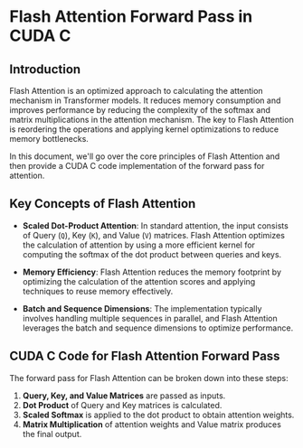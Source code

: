 # Flash Attention Forward Pass in CUDA C

## Introduction
Flash Attention is an optimized approach to calculating the attention mechanism in Transformer models. It reduces memory consumption and improves performance by reducing the complexity of the softmax and matrix multiplications in the attention mechanism. The key to Flash Attention is reordering the operations and applying kernel optimizations to reduce memory bottlenecks.

In this document, we'll go over the core principles of Flash Attention and then provide a CUDA C code implementation of the forward pass for attention.

## Key Concepts of Flash Attention

- **Scaled Dot-Product Attention**: In standard attention, the input consists of Query (`Q`), Key (`K`), and Value (`V`) matrices. Flash Attention optimizes the calculation of attention by using a more efficient kernel for computing the softmax of the dot product between queries and keys.
  
- **Memory Efficiency**: Flash Attention reduces the memory footprint by optimizing the calculation of the attention scores and applying techniques to reuse memory effectively.
  
- **Batch and Sequence Dimensions**: The implementation typically involves handling multiple sequences in parallel, and Flash Attention leverages the batch and sequence dimensions to optimize performance.

## CUDA C Code for Flash Attention Forward Pass

The forward pass for Flash Attention can be broken down into these steps:
1. **Query, Key, and Value Matrices** are passed as inputs.
2. **Dot Product** of Query and Key matrices is calculated.
3. **Scaled Softmax** is applied to the dot product to obtain attention weights.
4. **Matrix Multiplication** of attention weights and Value matrix produces the final output.
